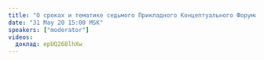 ```yaml
---
title: "О сроках и тематике седьмого Прикладного Концептуального Форума"
date: "31 May 20 15:00 MSK"
speakers: ["moderator"]
videos:
  доклад: epUQ268lhXw 
---
```

